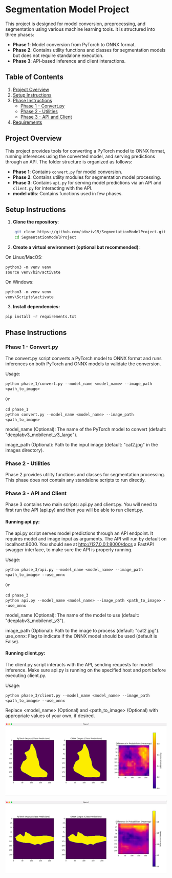 # Segmentation Model Project

This project is designed for model conversion, preprocessing, and segmentation using various machine learning tools. It is structured into three phases:

- **Phase 1**: Model conversion from PyTorch to ONNX format.
- **Phase 2**: Contains utility functions and classes for segmentation models but does not require standalone execution.
- **Phase 3**: API-based inference and client interactions.

## Table of Contents
1. [Project Overview](#project-overview)
2. [Setup Instructions](#setup-instructions)
3. [Phase Instructions](#phase-instructions)
   - [Phase 1 - Convert.py](#phase-1---convertpy)
   - [Phase 2 - Utilities](#phase-2---utilities)
   - [Phase 3 - API and Client](#phase-3---api-and-client)
4. [Requirements](#requirements)

## Project Overview

This project provides tools for converting a PyTorch model to ONNX format, running inferences using the converted model, and serving predictions through an API. The folder structure is organized as follows:

- **Phase 1**: Contains `convert.py` for model conversion.
- **Phase 2**: Contains utility modules for segmentation model processing.
- **Phase 3**: Contains `api.py` for serving model predictions via an API and `client.py` for interacting with the API.
- **model utils**: Contains functions used in few phases.

## Setup Instructions

1. **Clone the repository**:

```bash
    git clone https://github.com/idoziv15/SegmentationModelProject.git
    cd SegmentationModelProject
```

2. **Create a virtual environment (optional but recommended)**:

On Linux/MacOS:
```
python3 -m venv venv
source venv/bin/activate
```

On Windows:
```
python3 -m venv venv
venv\Scripts\activate
```

3. **Install dependencies:**
```
pip install -r requirements.txt
```

## Phase Instructions
### Phase 1 - Convert.py
The convert.py script converts a PyTorch model to ONNX format and runs inferences on both PyTorch and ONNX models to validate the conversion.

Usage:
```
python phase_1/convert.py --model_name <model_name> --image_path <path_to_image>

Or

cd phase_1
python convert.py --model_name <model_name> --image_path <path_to_image>
```
model_name (Optional): The name of the PyTorch model to convert (default: "deeplabv3_mobilenet_v3_large").

image_path (Optional): Path to the input image (default: "cat2.jpg" in the images directory).

### Phase 2 - Utilities
Phase 2 provides utility functions and classes for segmentation processing. This phase does not contain any standalone scripts to run directly.

### Phase 3 - API and Client
Phase 3 contains two main scripts: api.py and client.py. You will need to first run the API (api.py) and then you will be able to run client.py.

#### Running api.py:
The api.py script serves model predictions through an API endpoint. It requires model and image input as arguments.
The API will run by default on localhost:8000.
You should see at http://127.0.0.1:8000/docs a FastAPI swagger interface, to make sure the API is properly running.

Usage:
```
python phase_3/api.py --model_name <model_name> --image_path <path_to_image> --use_onnx

Or 

cd phase_3
python api.py --model_name <model_name> --image_path <path_to_image> --use_onnx
```

model_name (Optional): The name of the model to use (default: "deeplabv3_mobilenet_v3").

image_path (Optional): Path to the image to process (default: "cat2.jpg").
use_onnx: Flag to indicate if the ONNX model should be used (default is False).

#### Running client.py:
The client.py script interacts with the API, sending requests for model inference. Make sure api.py is running on the specified host and port before executing client.py.

Usage:
```
python phase_3/client.py --model_name <model_name> --image_path <path_to_image> --use_onnx
```

Replace <model_name> (Optional) and <path_to_image> (Optional) with appropriate values of your own, if desired.

![Cat Differences Figure](images/cat_difference.png)

![Airplane Differences Figure](images/plane_difference.png)
